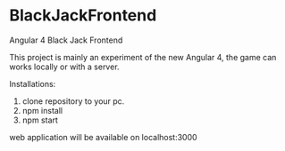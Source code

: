 # BlackJackFrontend
Angular 4 Black Jack Frontend

This project is mainly an experiment of the new Angular 4, the game can works locally or with a server.

Installations:

1. clone repository to your pc.
2. npm install
3. npm start

web application will be available on localhost:3000

